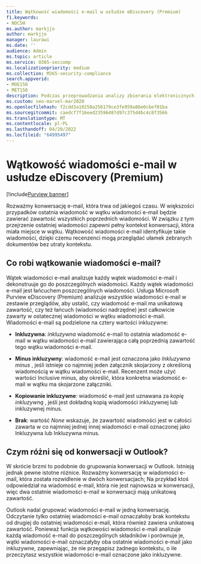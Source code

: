 ```yaml
---
title: Wątkowość wiadomości e-mail w usłudze eDiscovery (Premium)
f1.keywords:
- NOCSH
ms.author: markjjo
author: markjjo
manager: laurawi
ms.date: ''
audience: Admin
ms.topic: article
ms.service: O365-seccomp
ms.localizationpriority: medium
ms.collection: M365-security-compliance
search.appverid:
- MOE150
- MET150
description: Podczas przeprowadzania analizy zbierania elektronicznych materiałów dowodowych (Premium) funkcja wątkowości wiadomości e-mail analizuje konwersację wiadomości e-mail i dzieli każdą wiadomość na różne kategorie.
ms.custom: seo-marvel-mar2020
ms.openlocfilehash: f2cdd3a10250a256179ce3fe959a88e0cbef01ba
ms.sourcegitcommit: caedcf7f16eed23596487d97c375d4bc4c8f3566
ms.translationtype: MT
ms.contentlocale: pl-PL
ms.lasthandoff: 04/20/2022
ms.locfileid: "64995497"
---
```

# <a name="email-threading-in-ediscovery-premium"></a>Wątkowość wiadomości e-mail w usłudze eDiscovery (Premium)

[!include[Purview banner](../includes/purview-rebrand-banner.md)]

Rozważmy konwersację e-mail, która trwa od jakiegoś czasu. W większości przypadków ostatnia wiadomość w wątku wiadomości e-mail będzie zawierać zawartość wszystkich poprzednich wiadomości. W związku z tym przejrzenie ostatniej wiadomości zapewni pełny kontekst konwersacji, która miała miejsce w wątku. Wątkowość wiadomości e-mail identyfikuje takie wiadomości, dzięki czemu recenzenci mogą przeglądać ułamek zebranych dokumentów bez utraty kontekstu.

## <a name="what-does-email-threading-do"></a>Co robi wątkowanie wiadomości e-mail?

Wątek wiadomości e-mail analizuje każdy wątek wiadomości e-mail i dekonstruuje go do poszczególnych wiadomości. Każdy wątek wiadomości e-mail jest łańcuchem poszczególnych wiadomości. Usługa Microsoft Purview eDiscovery (Premium) analizuje wszystkie wiadomości e-mail w zestawie przeglądów, aby ustalić, czy wiadomość e-mail ma unikatową zawartość, czy też łańcuch (wiadomości nadrzędne) jest całkowicie zawarty w ostatecznej wiadomości w wątku wiadomości e-mail. Wiadomości e-mail są podzielone na cztery wartości inkluzywne:

- **Inkluzywna**: *inkluzywna* wiadomość e-mail to ostatnia wiadomość e-mail w wątku wiadomości e-mail zawierająca całą poprzednią zawartość tego wątku wiadomości e-mail.

- **Minus inkluzywny**: wiadomość e-mail jest oznaczona jako *Inkluzywna minus* , jeśli istnieje co najmniej jeden załącznik skojarzony z określoną wiadomością w wątku wiadomości e-mail. Recenzent może użyć wartości Inclusive minus, aby określić, która konkretna wiadomość e-mail w wątku ma skojarzone załączniki. 

- **Kopiowanie inkluzywne**: wiadomość e-mail jest uznawana za *kopię inkluzywną* , jeśli jest dokładną kopią wiadomości inkluzywnej lub inkluzywnej minus. 

- **Brak**: wartość *None* wskazuje, że zawartość wiadomości jest w całości zawarta w co najmniej jednej innej wiadomości e-mail oznaczonej jako Inkluzywna lub Inkluzywna minus.

## <a name="how-is-it-different-from-conversations-in-outlook"></a>Czym różni się od konwersacji w Outlook?

W skrócie brzmi to podobnie do grupowania konwersacji w Outlook. Istnieją jednak pewne istotne różnice. Rozważmy konwersację w wiadomości e-mail, która została rozwidlenie w dwóch konwersacjach; Na przykład ktoś odpowiedział na wiadomość e-mail, która nie jest najnowsza w konwersacji, więc dwa ostatnie wiadomości e-mail w konwersacji mają unikatową zawartość.

Outlook nadal grupować wiadomości e-mail w jedną konwersację. Odczytanie tylko ostatniej wiadomości e-mail oznaczałoby brak kontekstu od drugiej do ostatniej wiadomości e-mail, która również zawiera unikatową zawartość. Ponieważ funkcja wątkowości wiadomości e-mail analizuje każdą wiadomość e-mail do poszczególnych składników i porównuje je, wątki wiadomości e-mail oznaczałyby oba ostatnie wiadomości e-mail jako inkluzywne, zapewniając, że nie przegapisz żadnego kontekstu, o ile przeczytasz wszystkie wiadomości e-mail oznaczone jako inkluzywne.
